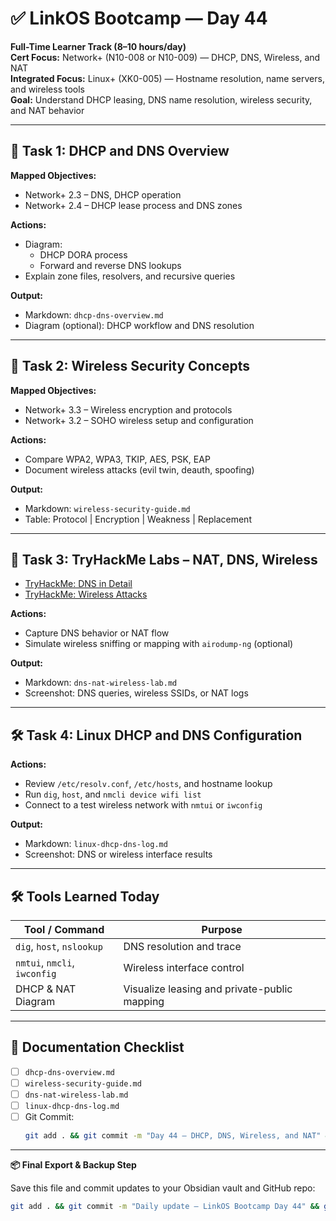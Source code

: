 # ✅ LinkOS Bootcamp — Day 44

**Full-Time Learner Track (8–10 hours/day)**  
**Cert Focus:** Network+ (N10-008 or N10-009) — DHCP, DNS, Wireless, and NAT  
**Integrated Focus:** Linux+ (XK0-005) — Hostname resolution, name servers, and wireless tools  
**Goal:** Understand DHCP leasing, DNS name resolution, wireless security, and NAT behavior

---

## 📡 Task 1: DHCP and DNS Overview

**Mapped Objectives:**  
- Network+ 2.3 – DNS, DHCP operation  
- Network+ 2.4 – DHCP lease process and DNS zones

**Actions:**  
- Diagram:
  - DHCP DORA process  
  - Forward and reverse DNS lookups  
- Explain zone files, resolvers, and recursive queries

**Output:**  
- Markdown: `dhcp-dns-overview.md`  
- Diagram (optional): DHCP workflow and DNS resolution

---

## 🔐 Task 2: Wireless Security Concepts

**Mapped Objectives:**  
- Network+ 3.3 – Wireless encryption and protocols  
- Network+ 3.2 – SOHO wireless setup and configuration

**Actions:**  
- Compare WPA2, WPA3, TKIP, AES, PSK, EAP  
- Document wireless attacks (evil twin, deauth, spoofing)

**Output:**  
- Markdown: `wireless-security-guide.md`  
- Table: Protocol | Encryption | Weakness | Replacement

---

## 🧪 Task 3: TryHackMe Labs – NAT, DNS, Wireless

- [TryHackMe: DNS in Detail](https://tryhackme.com/room/dnsindetail)  
- [TryHackMe: Wireless Attacks](https://tryhackme.com/room/wirelessattacks)

**Actions:**  
- Capture DNS behavior or NAT flow  
- Simulate wireless sniffing or mapping with `airodump-ng` (optional)

**Output:**  
- Markdown: `dns-nat-wireless-lab.md`  
- Screenshot: DNS queries, wireless SSIDs, or NAT logs

---

## 🛠️ Task 4: Linux DHCP and DNS Configuration

**Actions:**  
- Review `/etc/resolv.conf`, `/etc/hosts`, and hostname lookup  
- Run `dig`, `host`, and `nmcli device wifi list`  
- Connect to a test wireless network with `nmtui` or `iwconfig`

**Output:**  
- Markdown: `linux-dhcp-dns-log.md`  
- Screenshot: DNS or wireless interface results

---

## 🛠️ Tools Learned Today

| Tool / Command     | Purpose                                        |
|--------------------|------------------------------------------------|
| `dig`, `host`, `nslookup` | DNS resolution and trace              |
| `nmtui`, `nmcli`, `iwconfig` | Wireless interface control         |
| DHCP & NAT Diagram | Visualize leasing and private-public mapping  |

---

## 📁 Documentation Checklist

- [ ] `dhcp-dns-overview.md`  
- [ ] `wireless-security-guide.md`  
- [ ] `dns-nat-wireless-lab.md`  
- [ ] `linux-dhcp-dns-log.md`  
- [ ] Git Commit:
  ```bash
  git add . && git commit -m "Day 44 – DHCP, DNS, Wireless, and NAT" && git push origin main
  ```

---

**📦 Final Export & Backup Step**

Save this file and commit updates to your Obsidian vault and GitHub repo:

```bash
git add . && git commit -m "Daily update – LinkOS Bootcamp Day 44" && git push origin main
```
